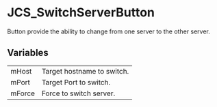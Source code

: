 # JCS_SwitchServerButton

Button provide the ability to change from one server to the other server.


## Variables

<table>
  <tr>
    <td>mHost</td>
    <td>Target hostname to switch.</td>
  </tr>
  <tr>
    <td>mPort</td>
    <td>Target Port to switch.</td>
  </tr>
  <tr>
    <td>mForce</td>
    <td>Force to switch server.</td>
  </tr>
</table>
